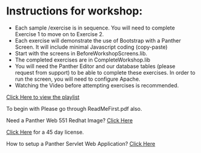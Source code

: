 # Instructions for workshop:

* Each sample /exercise is in sequence. You will need to complete Exercise 1 to move on to Exercise 2. 
* Each exercise will demonstrate the  use of Bootstrap with  a Panther Screen. It will include minimal Javascript coding (copy-paste)
* Start with the screens in BeforeWorkshopScreens.lib.
* The completed exercises are in CompleteWorkshop.lib
* You will need the Panther Editor  and  our database tables  (please request from support) to be able to complete these exercises. In order to  run the screen, you will need to  configure Apache. 
* Watching the Video before  attempting  exercises is recommended.

 [Click Here to view the playlist](https://www.youtube.com/playlist?list=PLqs5lOxsEMieGw8XfyipFthG9ny_Z-l5t)
 
To begin with Please go through ReadMeFirst.pdf also.

Need a Panther Web 551 Redhat Image? [Click Here](https://hub.docker.com/r/prolificspanther)

[Click Here](https://www.prolifics.com/panther-trial-license-request) for a 45 day license.

How to setup a Panther Servlet Web Application? [Click Here](https://github.com/ProlificsPanther/PantherWeb/releases)
